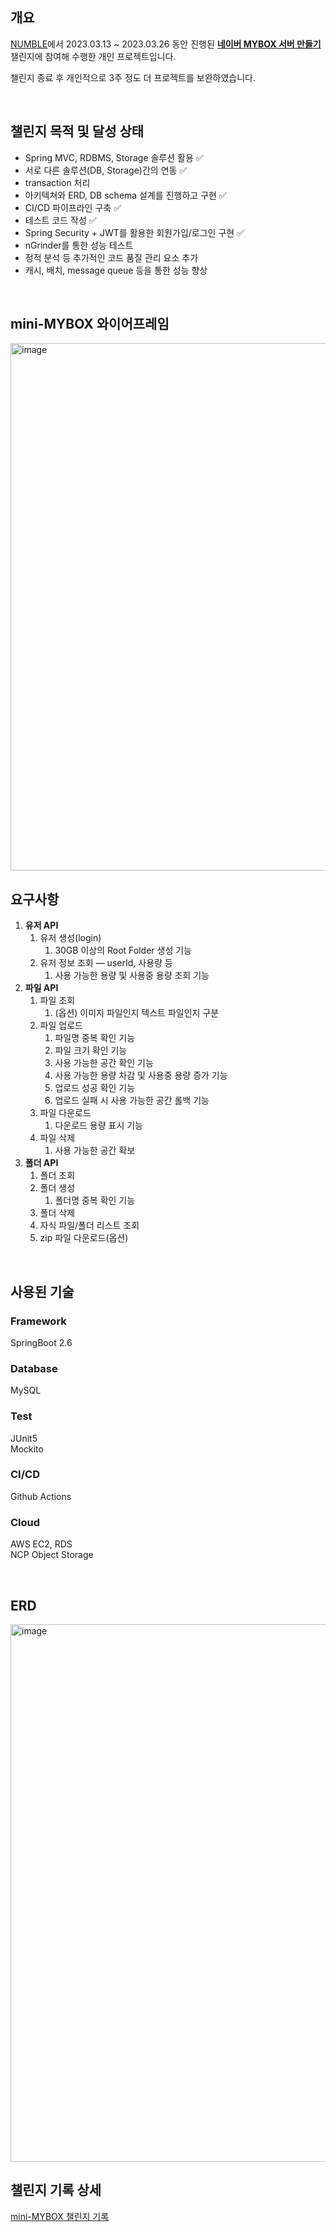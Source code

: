 ## 개요
[NUMBLE](https://www.numble.it/)에서 2023.03.13 ~ 2023.03.26 동안 진행된 [**네이버 MYBOX 서버 만들기**](https://thoughtful-arch-8c2.notion.site/MYBOX-b00ce9f0e73a4f368a6c23075816b863) 챌린지에 참여해 수행한 개인 프로젝트입니다.

챌린지 종료 후 개인적으로 3주 정도 더 프로젝트를 보완하였습니다.

<br>

## 챌린지 목적 및 달성 상태
- Spring MVC, RDBMS, Storage 솔루션 활용 ✅
- 서로 다른 솔루션(DB, Storage)간의 연동 ✅
- transaction 처리 
- 아키텍쳐와 ERD, DB schema 설계를 진행하고 구현 ✅
- CI/CD 파이프라인 구축 ✅
- 테스트 코드 작성 ✅
- Spring Security + JWT를 활용한 회원가입/로그인 구현 ✅
- nGrinder를 통한 성능 테스트
- 정적 분석 등 추가적인 코드 품질 관리 요소 추가
- 캐시, 배치, message queue 등을 통한 성능 향상

<br>

## mini-MYBOX 와이어프레임
<img width="844" alt="image" src="https://github.com/0112leesy/mini-mybox-0112leesy/assets/78717113/b9cd2876-0030-419d-b392-8a45b8633a88">

<br>

## 요구사항
1. **유저 API**
    1. 유저 생성(login)
        1. 30GB 이상의 Root Folder 생성 기능
    2. 유저 정보 조회 — userId, 사용량 등
        1. 사용 가능한 용량 및 사용중 용량 조회 기능
2. **파일 API**
    1. 파일 조회
        1. (옵션) 이미지 파일인지 텍스트 파일인지 구분
    2. 파일 업로드
        1. 파일명 중복 확인 기능
        2. 파일 크기 확인 기능
        3. 사용 가능한 공간 확인 기능
        4. 사용 가능한 용량 차감 및 사용중 용량 증가 기능
        5. 업로드 성공 확인 기능
        6. 업로드 실패 시 사용 가능한 공간 롤백 기능
    3. 파일 다운로드
        1. 다운로드 용량 표시 기능
    4. 파일 삭제
        1. 사용 가능한 공간 확보
3. **폴더 API**
    1. 폴더 조회
    2. 폴더 생성
        1. 폴더명 중복 확인 기능
    3. 폴더 삭제
    4. 자식 파일/폴더 리스트 조회
    5. zip 파일 다운로드(옵션)

<br>

## 사용된 기술

### Framework
SpringBoot 2.6

### Database
MySQL

### Test
JUnit5 <br>
Mockito

### CI/CD
Github Actions

### Cloud
AWS EC2, RDS <br>
NCP Object Storage

<br>

## ERD

<img width="860" alt="image" src="https://github.com/0112leesy/mini-mybox-0112leesy/assets/78717113/991764c5-b819-40a6-bf93-94aabc24c846">


## 챌린지 기록 상세

[mini-MYBOX 챌린지 기록](https://nebula-erigeron-61c.notion.site/mini-MYBOX-7504f31806f142d5bb7a57399325efae?pvs=4)


